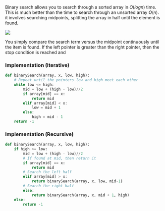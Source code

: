 

Binary search allows you to search through a sorted array in $O(log n)$ time. This is much better than the time to search through an unsorted array $O(n)$. it involves searching midpoints, splitting the array in half until the element is found.


![](Pasted%20image%2020220413230533.png)

You simply compare the search term versus the midpoint continuously until the item is found. If the left pointer is greater than the right pointer, then the stop condition is reached and 


### Implementation (Iterative)

```python
def binarySearch(array, x, low, high):
    # Repeat until the pointers low and high meet each other
    while low <= high:
        mid = low + (high - low)//2
        if array[mid] == x:
            return mid
        elif array[mid] < x:
            low = mid + 1
        else:
            high = mid - 1
    return -1

```

### Implementation (Recursive)

```python
def binarySearch(array, x, low, high):
    if high >= low:
        mid = low + (high - low)//2
        # If found at mid, then return it
        if array[mid] == x:
            return mid
        # Search the left half
        elif array[mid] > x:
            return binarySearch(array, x, low, mid-1)
        # Search the right half
        else:
            return binarySearch(array, x, mid + 1, high)
    else:
        return -1
```